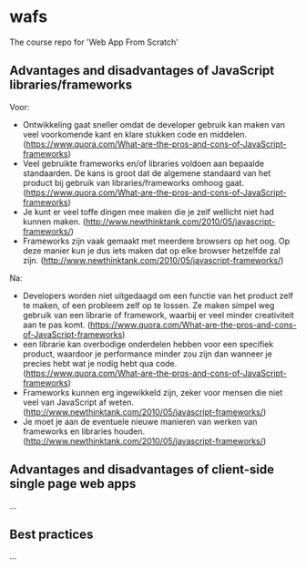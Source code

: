 # wafs
The course repo for 'Web App From Scratch'

## Advantages and disadvantages of JavaScript libraries/frameworks

Voor:
- Ontwikkeling gaat sneller omdat de developer gebruik kan maken van veel voorkomende kant en klare stukken code en middelen. (https://www.quora.com/What-are-the-pros-and-cons-of-JavaScript-frameworks) 
- Veel gebruikte frameworks en/of libraries voldoen aan bepaalde standaarden. De kans is groot dat de algemene standaard van het product bij gebruik van libraries/frameworks omhoog gaat. (https://www.quora.com/What-are-the-pros-and-cons-of-JavaScript-frameworks)
- Je kunt er veel toffe dingen mee maken die je zelf wellicht niet had kunnen maken.  (http://www.newthinktank.com/2010/05/javascript-frameworks/) 
- Frameworks zijn vaak gemaakt met meerdere browsers op het oog. Op deze manier kun je dus iets maken dat op elke browser hetzelfde zal zijn. (http://www.newthinktank.com/2010/05/javascript-frameworks/)


Na: 
- Developers worden niet uitgedaagd om een functie van het product zelf te maken, of een probleem zelf op te lossen. Ze maken simpel weg gebruik van een librarie of framework, waarbij er veel minder creativiteit aan te pas komt. (https://www.quora.com/What-are-the-pros-and-cons-of-JavaScript-frameworks)
- een librarie kan overbodige onderdelen hebben voor een specifiek product, waardoor je performance minder zou zijn dan wanneer je precies hebt wat je nodig hebt qua code. (https://www.quora.com/What-are-the-pros-and-cons-of-JavaScript-frameworks)
- Frameworks kunnen erg ingewikkeld zijn, zeker voor mensen die niet veel van JavaScript af weten. (http://www.newthinktank.com/2010/05/javascript-frameworks/)
- Je moet je aan de eventuele nieuwe manieren van werken van frameworks en libraries houden. (http://www.newthinktank.com/2010/05/javascript-frameworks/)


## Advantages and disadvantages of client-side single page web apps
...

## Best practices
...
